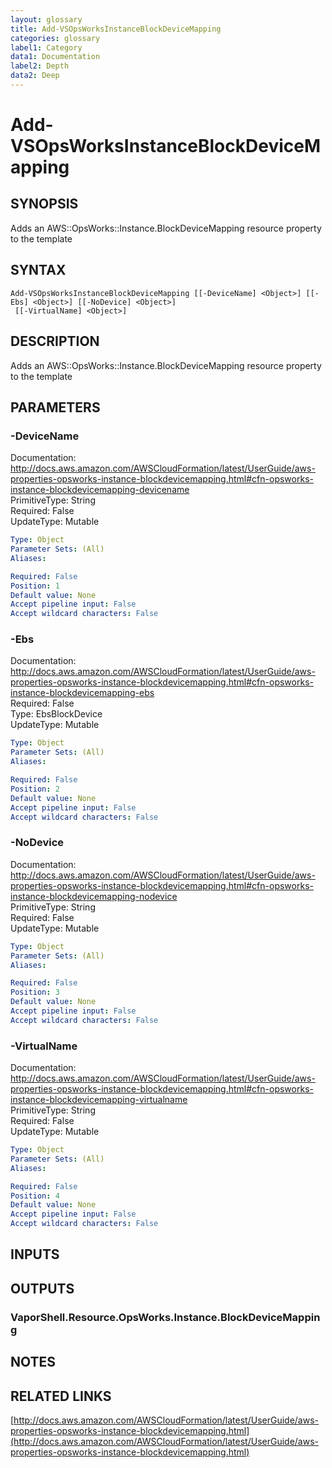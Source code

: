 ```yaml
---
layout: glossary
title: Add-VSOpsWorksInstanceBlockDeviceMapping
categories: glossary
label1: Category
data1: Documentation
label2: Depth
data2: Deep
---
```


# Add-VSOpsWorksInstanceBlockDeviceMapping

## SYNOPSIS
Adds an AWS::OpsWorks::Instance.BlockDeviceMapping resource property to the template

## SYNTAX

```
Add-VSOpsWorksInstanceBlockDeviceMapping [[-DeviceName] <Object>] [[-Ebs] <Object>] [[-NoDevice] <Object>]
 [[-VirtualName] <Object>]
```

## DESCRIPTION
Adds an AWS::OpsWorks::Instance.BlockDeviceMapping resource property to the template

## PARAMETERS

### -DeviceName
Documentation: http://docs.aws.amazon.com/AWSCloudFormation/latest/UserGuide/aws-properties-opsworks-instance-blockdevicemapping.html#cfn-opsworks-instance-blockdevicemapping-devicename    
PrimitiveType: String    
Required: False    
UpdateType: Mutable

```yaml
Type: Object
Parameter Sets: (All)
Aliases: 

Required: False
Position: 1
Default value: None
Accept pipeline input: False
Accept wildcard characters: False
```

### -Ebs
Documentation: http://docs.aws.amazon.com/AWSCloudFormation/latest/UserGuide/aws-properties-opsworks-instance-blockdevicemapping.html#cfn-opsworks-instance-blockdevicemapping-ebs    
Required: False    
Type: EbsBlockDevice    
UpdateType: Mutable

```yaml
Type: Object
Parameter Sets: (All)
Aliases: 

Required: False
Position: 2
Default value: None
Accept pipeline input: False
Accept wildcard characters: False
```

### -NoDevice
Documentation: http://docs.aws.amazon.com/AWSCloudFormation/latest/UserGuide/aws-properties-opsworks-instance-blockdevicemapping.html#cfn-opsworks-instance-blockdevicemapping-nodevice    
PrimitiveType: String    
Required: False    
UpdateType: Mutable

```yaml
Type: Object
Parameter Sets: (All)
Aliases: 

Required: False
Position: 3
Default value: None
Accept pipeline input: False
Accept wildcard characters: False
```

### -VirtualName
Documentation: http://docs.aws.amazon.com/AWSCloudFormation/latest/UserGuide/aws-properties-opsworks-instance-blockdevicemapping.html#cfn-opsworks-instance-blockdevicemapping-virtualname    
PrimitiveType: String    
Required: False    
UpdateType: Mutable

```yaml
Type: Object
Parameter Sets: (All)
Aliases: 

Required: False
Position: 4
Default value: None
Accept pipeline input: False
Accept wildcard characters: False
```

## INPUTS

## OUTPUTS

### VaporShell.Resource.OpsWorks.Instance.BlockDeviceMapping

## NOTES

## RELATED LINKS

[http://docs.aws.amazon.com/AWSCloudFormation/latest/UserGuide/aws-properties-opsworks-instance-blockdevicemapping.html](http://docs.aws.amazon.com/AWSCloudFormation/latest/UserGuide/aws-properties-opsworks-instance-blockdevicemapping.html)

